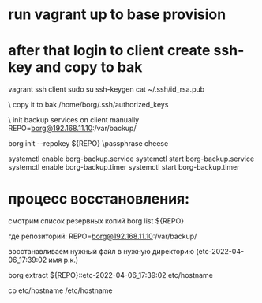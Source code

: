 # run vagrant up to base provision
# after that login to client create ssh-key and copy to bak 

vagrant ssh client
sudo su
ssh-keygen 
cat ~/.ssh/id_rsa.pub

\\ copy it to bak /home/borg/.ssh/authorized_keys

\\ init backup services on client manually
REPO=borg@192.168.11.10:/var/backup/

borg init --repokey  ${REPO}
\\passphrase cheese

systemctl enable borg-backup.service
systemctl start borg-backup.service
systemctl enable borg-backup.timer
systemctl start borg-backup.timer


# процесс восстановления:
смотрим список резервных копий
borg list ${REPO}

где репозиторий:
REPO=borg@192.168.11.10:/var/backup/


восстанавливаем нужный файл в нужную директорию (etc-2022-04-06_17:39:02 имя р.к.)

borg extract ${REPO}::etc-2022-04-06_17:39:02 etc/hostname

cp etc/hostname /etc/hostname

